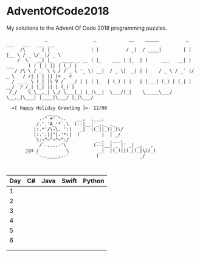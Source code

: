 # AdventOfCode2018
My solutions to the Advent Of Code 2018 programming puzzles. 

```
              _                 _            __    _____          _        ___   ___  __  ___  
     /\      | |               | |          / _|  / ____|        | |      |__ \ / _ \/_ |/ _ \ 
    /  \   __| |_   _____ _ __ | |_    ___ | |_  | |     ___   __| | ___     ) | | | || | (_) |
   / /\ \ / _` \ \ / / _ \ '_ \| __|  / _ \|  _| | |    / _ \ / _` |/ _ \   / /| | | || |> _ < 
  / ____ \ (_| |\ V /  __/ | | | |_  | (_) | |   | |___| (_) | (_| |  __/  / /_| |_| || | (_) |
 /_/    \_\__,_| \_/ \___|_| |_|\__|  \___/|_|    \_____\___/ \__,_|\___| |____|\___/ |_|\___/ 
 
 -=[ Happy Holiday Greeting ]=- 12/96
               ____
            .-" +' "-.    __,  ,___,
           /.'.'A_'*`.\  (--|__| _,,_ ,_
          |:.*'/\-\. ':|   _|  |(_||_)|_)\/
          |:.'.||"|.'*:|  (        |  | _/
           \:~^~^~^~^:/          __,  ,___,
            /`-....-'\          (--|__| _ |' _| _,   ,
       jgs /          \           _|  |(_)||(_|(_|\//_)
           `-.,____,.-'          (               _/
                                                                                               
                                                                                               
```                                                                                     
| Day | C# | Java | Swift | Python |
|-----|----|------|-------|--------|
| 1   |    |      |       |        |
| 2   |    |      |       |        |
| 3   |    |      |       |        |
| 4   |    |      |       |        |
| 5   |    |      |       |        |
| 6   |    |      |       |        |
|     |    |      |       |        |
|     |    |      |       |        |
